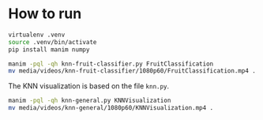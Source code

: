 
# How to run

```bash
virtualenv .venv
source .venv/bin/activate
pip install manim numpy
```

```bash
manim -pql -qh knn-fruit-classifier.py FruitClassification
mv media/videos/knn-fruit-classifier/1080p60/FruitClassification.mp4 .
```

The KNN visualization is based on the file `knn.py`.

```bash
manim -pql -qh knn-general.py KNNVisualization
mv media/videos/knn-general/1080p60/KNNVisualization.mp4 .
```